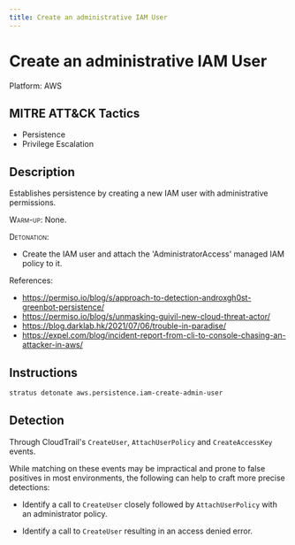 ```yaml
---
title: Create an administrative IAM User
---
```


# Create an administrative IAM User




Platform: AWS

## MITRE ATT&CK Tactics


- Persistence
- Privilege Escalation

## Description


Establishes persistence by creating a new IAM user with administrative permissions.

<span style="font-variant: small-caps;">Warm-up</span>: None.

<span style="font-variant: small-caps;">Detonation</span>: 

- Create the IAM user and attach the 'AdministratorAccess' managed IAM policy to it.

References:

- https://permiso.io/blog/s/approach-to-detection-androxgh0st-greenbot-persistence/
- https://permiso.io/blog/s/unmasking-guivil-new-cloud-threat-actor/
- https://blog.darklab.hk/2021/07/06/trouble-in-paradise/
- https://expel.com/blog/incident-report-from-cli-to-console-chasing-an-attacker-in-aws/


## Instructions

```bash title="Detonate with Stratus Red Team"
stratus detonate aws.persistence.iam-create-admin-user
```
## Detection


Through CloudTrail's <code>CreateUser</code>, <code>AttachUserPolicy</code> and <code>CreateAccessKey</code> events.

While matching on these events may be impractical and prone to false positives in most environments, the following
can help to craft more precise detections:

- Identify a call to <code>CreateUser</code> closely followed by <code>AttachUserPolicy</code> with an administrator policy.

- Identify a call to <code>CreateUser</code> resulting in an access denied error.


